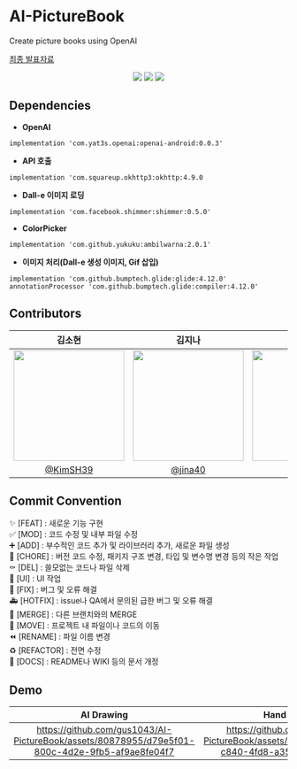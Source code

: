 # AI-PictureBook
Create picture books using OpenAI

<a href="[https://docs.google.com/presentation/d/1iH0y-OXpsJ4uSkhQqAYEzfUcmvgIvnLSPulZ7FzCBsw/edit?usp=sharing](https://docs.google.com/presentation/d/1nD3jnh6CoD5ltDVImjsbAqfhxsk_-Tqa/edit)">최종 발표자료<a>
<p align="center">
  <img src="https://github.com/MobileComputing-2023/AI-PictureBook/assets/80878955/023a861d-f599-4aec-9d48-6d0967939784">
  <img src="https://github.com/MobileComputing-2023/AI-PictureBook/assets/80878955/861bf3c9-3551-4102-97f2-fac04fc9f3af">
  <img src="https://github.com/MobileComputing-2023/AI-PictureBook/assets/80878955/21bdf82a-9aea-407e-ac2a-b60b31723558">
 </p>
 
 


 ## Dependencies
 + **OpenAI**
  ```
 implementation 'com.yat3s.openai:openai-android:0.0.3'
  ```
  
+ **API 호출**
```
implementation 'com.squareup.okhttp3:okhttp:4.9.0
```
+ **Dall-e 이미지 로딩**
```
implementation 'com.facebook.shimmer:shimmer:0.5.0'
```
 
+ **ColorPicker**
```
implementation 'com.github.yukuku:ambilwarna:2.0.1'
```
 
 + **이미지 처리(Dall-e 생성 이미지, Gif 삽입)**
 ```
 implementation 'com.github.bumptech.glide:glide:4.12.0' 
 annotationProcessor 'com.github.bumptech.glide:compiler:4.12.0'
 ```
 
 

## Contributors
|김소현|김지나|박성훈|최지현|
|:---:|:---:|:---:|:---:|
|<img src="https://avatars.githubusercontent.com/u/63898043?v=4" width="200px">|<img src="https://github.com/MobileComputing-2023/AI-PictureBook/assets/80878955/61a87085-5503-436e-96b2-19d42508ac9b" width="200px">|<img src="https://github.com/MobileComputing-2023/AI-PictureBook/assets/80878955/f5081611-6f00-4d71-bd23-296819f187db" width="200px">|<img src="https://avatars.githubusercontent.com/u/80878955?v=4" width="200px">|
|[@KimSH39](https://github.com/KimSH39)|[@jina40](https://github.com/jina4066)|[@houony](https://github.com/houony)|[@gus1043](https://github.com/gus1043)|
 
 


## Commit Convention
✨ [FEAT] : 새로운 기능 구현  
✅ [MOD] : 코드 수정 및 내부 파일 수정  
➕ [ADD] : 부수적인 코드 추가 및 라이브러리 추가, 새로운 파일 생성  
🎀 [CHORE] : 버전 코드 수정, 패키지 구조 변경, 타입 및 변수명 변경 등의 작은 작업  
⚰️ [DEL] : 쓸모없는 코드나 파일 삭제  
💄 [UI] : UI 작업  
🔨 [FIX] : 버그 및 오류 해결  
🚑️ [HOTFIX] : issue나 QA에서 문의된 급한 버그 및 오류 해결  
🔀 [MERGE] : 다른 브랜치와의 MERGE  
🚚 [MOVE] : 프로젝트 내 파일이나 코드의 이동  
⏪️ [RENAME] : 파일 이름 변경  
♻️ [REFACTOR] : 전면 수정  
📝 [DOCS] : README나 WIKI 등의 문서 개정  
 
 


## Demo
|AI Drawing|Hand Drawing|
|:---:|:---:|
|https://github.com/gus1043/AI-PictureBook/assets/80878955/d79e5f01-800c-4d2e-9fb5-af9ae8fe04f7|https://github.com/gus1043/AI-PictureBook/assets/80878955/5c5e877f-c840-4fd8-a359-7b15a11772bf|

